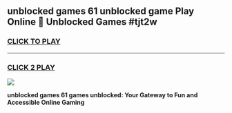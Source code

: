 
## unblocked games 61 unblocked game Play Online 👋 Unblocked Games #tjt2w
<h3>
<a href="https://premium.freeplayer.one?title=unblocked_games_61&ref=21F">CLICK TO PLAY</a></h3>
<hr>

<h3>
<a href="https://premium.freeplayer.one?title=unblocked_games_61&ref=21F">CLICK 2 PLAY</a>
  
</h3>

<a href="https://premium.freeplayer.one?title=unblocked_games_61&ref=21F/"><img src="https://clearcache.store/games.png"></a>


**unblocked games 61 games unblocked: Your Gateway to Fun and Accessible Online Gaming**
